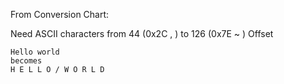 
From Conversion Chart:

Need ASCII characters from 44 (0x2C  ,  ) to 126 (0x7E  ~  )
Offset 

	Hello world
	becomes
	H E L L O / W O R L D